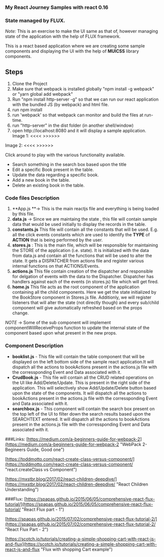 ### My React Journey  Samples with react 0.16
### State managed by **FLUX**.

*Note:* This is an exercise to make the UI same as that of, however managing state of the application with the help of FLUX framework. 

This is a react based application where we are creating some sample components and displaying the UI with the help of **MUICSS** library components. 

## Steps
1. Clone the Project
2. Make sure that webpack is installed globally "npm install -g webpack" or "yarn global add webpack"
3. Run "npm install http-server -g" so that we can run our react application with the bundled JS (by webpack) and html file. 
3. run npm install
4. run 'webpack' so that webpack can monitor and build the files at run-time.
5. run "http-server" in the dist folder (in another shell/window) 
6. open http://localhost:8080 and it will display a sample application. 
  Image 1: 
   <<<<   >>>>>>

  Image 2: 
   <<<<   >>>>>>	

Click around to play with the various functionality available. 

- Search something in the search box based upon the title
- Edit a specific Book present in the table. 
- Update the data regarding a specific book. 
- Add a new book in the table. 
- Delete an existing book in the table. 

### Code files Description  ###
1. **App.js **-> This is the main reactjs file and everything is being loaded by this file. 
2. **data.js** -> Since we are maintaing the state , this file will contain sample data that would be used initially to display the records in the table. 
3. **constants.js** This file will contain all the constants that will be used. E.g. all the click events constants which are used to identify the **TYPE** of **ACTION** that is being performed by the user. 
4. **stores.js** : This is the main file, which will be responsible for maintaining the STORE of the application (i.e. state). It is initialized with the data from data.js and contain all the functions that will be used to alter the state. It gets a DISPATCHER from actions file and register various internal functions on that ACTIONS/Events.
5. **actions.js** This file contain creation of the dispatcher and responsible for delgation of events with the data to the Dispatcher. Dispatcher has handlers against each of the events (in stores.js) file which will get fired. 
6. **home.js** This file acts as the root component of the application containing all the child components. Here we get the state initialized by the BookStore component in Stores.js file. Additionly, we will register listeners that will alter the state (not directly though) and every sub/child component will give automatically refreshed based on the props change.

  *NOTE* -> Some of the sub component will implement componentWillReceiveProps function to update the internal state of the component based upon what present in the new props.  

### Component Description ###
- **booklist.js** - This file will contain the table component that will be displayed on the left bottom side of the sample react application.It will dispatch all the actions to bookActions present in the actions.js file with the corressponding Event and Data associated with it.  
- **CrudBook.js** - This file will contain all the CRUD related operations on the UI like Add/Delete/Update. This is present in the right side of the application. This will selectively show Add/Update/Delete button based upon the state of the components. It will dispatch all the actions to bookActions present in the actions.js file with the corressponding Event and Data associated with it. 
- **searchbox.js** - This component will contain the search box present on the top left of the UI to filter down the search results based upon the SEARCHTEXT entered. It will dispatch all the actions to bookActions present in the actions.js file with the corressponding Event and Data associated with it.   

###Links:
[https://medium.com/a-beginners-guide-for-webpack-2](https://medium.com/a-beginners-guide-for-webpack-2 "WebPack  2- Begineers Guide, Good one")

[https://toddmotto.com/react-create-class-versus-component/](https://toddmotto.com/react-create-class-versus-component/ "react.createClass vs Component")

[https://mxstbr.blog/2017/02/react-children-deepdive/](https://mxstbr.blog/2017/02/react-children-deepdive/ "React Children Understanding")

###Flux: 
[https://spapas.github.io/2015/06/05/comprehensive-react-flux-tutorial/](https://spapas.github.io/2015/06/05/comprehensive-react-flux-tutorial/ "React Flux part - 1")

[https://spapas.github.io/2015/07/02/comprehensive-react-flux-tutorial-2/](https://spapas.github.io/2015/07/02/comprehensive-react-flux-tutorial-2/ "React Flux Part - 2")

[https://scotch.io/tutorials/creating-a-simple-shopping-cart-with-react-js-and-flux](https://scotch.io/tutorials/creating-a-simple-shopping-cart-with-react-js-and-flux "Flux with shopping Cart example")


